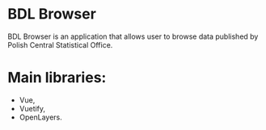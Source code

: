 # BDL Browser
BDL Browser is an application that allows user to browse data published by Polish Central Statistical Office.

# Main libraries:
- Vue,
- Vuetify,
- OpenLayers.
